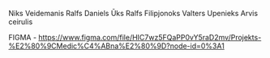 
Niks Veidemanis
Ralfs Daniels Ūks
Ralfs Filipjonoks
Valters Upenieks
Arvis ceirulis


FIGMA - https://www.figma.com/file/HIC7wz5FQaPP0vY5raD2mv/Projekts-%E2%80%9CMedic%C4%ABna%E2%80%9D?node-id=0%3A1

